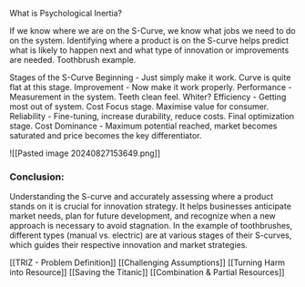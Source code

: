 What is Psychological Inertia?

If we know where we are on the S-Curve, we know what jobs we need to do on the system. 
Identifying where a product is on the S-curve helps predict what is likely to happen next and what type of innovation or improvements are needed.
Toothbrush example. 


Stages of the S-Curve
Beginning - Just simply make it work. Curve is quite flat at this stage.
Improvement - Now make it work properly.
Performance - Measurement in the system. Teeth clean feel. Whiter?
Efficiency - Getting most out of system. Cost Focus stage. Maximise value for consumer. 
Reliability - Fine-tuning, increase durability, reduce costs. Final optimization stage. 
Cost Dominance - Maximum potential reached, market becomes saturated and price becomes the key differentiator. 



![[Pasted image 20240827153649.png]]

### Conclusion:

Understanding the S-curve and accurately assessing where a product stands on it is crucial for innovation strategy. It helps businesses anticipate market needs, plan for future development, and recognize when a new approach is necessary to avoid stagnation. In the example of toothbrushes, different types (manual vs. electric) are at various stages of their S-curves, which guides their respective innovation and market strategies.


[[TRIZ - Problem Definition]]
[[Challenging Assumptions]]
[[Turning Harm into Resource]]
[[Saving the Titanic]]
[[Combination & Partial Resources]]